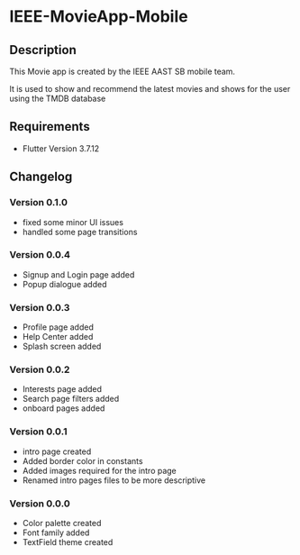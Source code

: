 # IEEE-MovieApp-Mobile

## Description

This Movie app is created by the IEEE AAST SB mobile team.

It is used to show and recommend the latest movies and shows for the user using the TMDB database

## Requirements

- Flutter Version 3.7.12

## Changelog

### Version 0.1.0
- fixed some minor UI issues
- handled some page transitions

### Version 0.0.4
- Signup and Login page added
- Popup dialogue added

### Version 0.0.3
- Profile page added
- Help Center added
- Splash screen added

### Version 0.0.2
- Interests page added
- Search page filters added
- onboard pages added

### Version 0.0.1
- intro page created
- Added border color in constants
- Added images required for the intro page
- Renamed intro pages files to be more descriptive

### Version 0.0.0
- Color palette created
- Font family added
- TextField theme created
